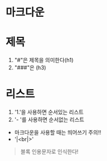 # 마크다운

# 제목
1. "#"은 제목을 의미한다(h1)
2. "###"은 (h3)


# 리스트
1. '1.'을 사용하면 순서있는 리스트
2. '- '를 사용하면 순서없는 리스트

- 마크다운을 사용할 때는 띄어쓰기 주의!!
- '|<br|>'

> 블록 인용문자로 인식한다!